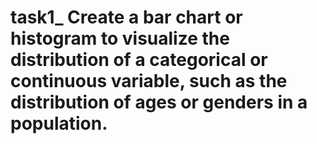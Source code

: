 # task1_ Create a bar chart or histogram to visualize the distribution of a categorical or continuous variable, such as the distribution of ages or genders in a population.

